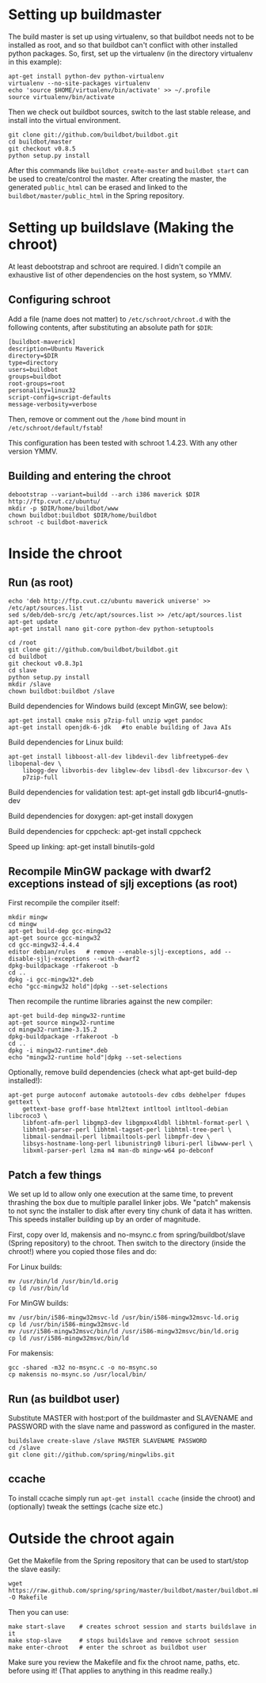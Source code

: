 # Setting up buildmaster

The build master is set up using virtualenv, so that buildbot needs not to be installed as root, and so that buildbot can't conflict with other installed python packages.
So, first, set up the virtualenv (in the directory virtualenv in this example):

	apt-get install python-dev python-virtualenv
	virtualenv --no-site-packages virtualenv
	echo 'source $HOME/virtualenv/bin/activate' >> ~/.profile
	source virtualenv/bin/activate

Then we check out buildbot sources, switch to the last stable release, and install into the virtual environment.

	git clone git://github.com/buildbot/buildbot.git
	cd buildbot/master
	git checkout v0.8.5
	python setup.py install

After this commands like `buildbot create-master` and `buildbot start` can be used to create/control the master.
After creating the master, the generated `public_html` can be erased and linked to the `buildbot/master/public_html` in the Spring repository.

# Setting up buildslave (Making the chroot)

At least debootstrap and schroot are required. I didn't compile an exhaustive list of other dependencies on the host system, so YMMV.

## Configuring schroot

Add a file (name does not matter) to `/etc/schroot/chroot.d` with the following contents, after substituting an absolute path for `$DIR`:

	[buildbot-maverick]
	description=Ubuntu Maverick
	directory=$DIR
	type=directory
	users=buildbot
	groups=buildbot
	root-groups=root
	personality=linux32
	script-config=script-defaults
	message-verbosity=verbose

Then, remove or comment out the `/home` bind mount in `/etc/schroot/default/fstab`!

This configuration has been tested with schroot 1.4.23. With any other version YMMV.

## Building and entering the chroot

	debootstrap --variant=buildd --arch i386 maverick $DIR http://ftp.cvut.cz/ubuntu/
	mkdir -p $DIR/home/buildbot/www
	chown buildbot:buildbot $DIR/home/buildbot
	schroot -c buildbot-maverick

# Inside the chroot

## Run (as root)

	echo 'deb http://ftp.cvut.cz/ubuntu maverick universe' >> /etc/apt/sources.list
	sed s/deb/deb-src/g /etc/apt/sources.list >> /etc/apt/sources.list
	apt-get update
	apt-get install nano git-core python-dev python-setuptools

	cd /root
	git clone git://github.com/buildbot/buildbot.git
	cd buildbot
	git checkout v0.8.3p1
	cd slave
	python setup.py install
	mkdir /slave
	chown buildbot:buildbot /slave

Build dependencies for Windows build (except MinGW, see below):

	apt-get install cmake nsis p7zip-full unzip wget pandoc
	apt-get install openjdk-6-jdk   #to enable building of Java AIs

Build dependencies for Linux build:

	apt-get install libboost-all-dev libdevil-dev libfreetype6-dev libopenal-dev \
		libogg-dev libvorbis-dev libglew-dev libsdl-dev libxcursor-dev \
		p7zip-full

Build dependencies for validation test:
	apt-get install gdb libcurl4-gnutls-dev

Build dependencies for doxygen:
	apt-get install doxygen

Build dependencies for cppcheck:
	apt-get install cppcheck

Speed up linking:
	apt-get install binutils-gold

## Recompile MinGW package with dwarf2 exceptions instead of sjlj exceptions (as root)

First recompile the compiler itself:

	mkdir mingw
	cd mingw
	apt-get build-dep gcc-mingw32
	apt-get source gcc-mingw32
	cd gcc-mingw32-4.4.4
	editor debian/rules   # remove --enable-sjlj-exceptions, add --disable-sjlj-exceptions --with-dwarf2
	dpkg-buildpackage -rfakeroot -b
	cd ..
	dpkg -i gcc-mingw32*.deb
	echo "gcc-mingw32 hold"|dpkg --set-selections

Then recompile the runtime libraries against the new compiler:

	apt-get build-dep mingw32-runtime
	apt-get source mingw32-runtime
	cd mingw32-runtime-3.15.2
	dpkg-buildpackage -rfakeroot -b
	cd ..
	dpkg -i mingw32-runtime*.deb
	echo "mingw32-runtime hold"|dpkg --set-selections

Optionally, remove build dependencies (check what apt-get build-dep installed!):

	apt-get purge autoconf automake autotools-dev cdbs debhelper fdupes gettext \
		gettext-base groff-base html2text intltool intltool-debian libcroco3 \
		libfont-afm-perl libgmp3-dev libgmpxx4ldbl libhtml-format-perl \
		libhtml-parser-perl libhtml-tagset-perl libhtml-tree-perl \
		libmail-sendmail-perl libmailtools-perl libmpfr-dev \
		libsys-hostname-long-perl libunistring0 liburi-perl libwww-perl \
		libxml-parser-perl lzma m4 man-db mingw-w64 po-debconf

## Patch a few things

We set up ld to allow only one execution at the same time, to prevent thrashing the box due to multiple parallel linker jobs.
We "patch" makensis to not sync the installer to disk after every tiny chunk of data it has written.
This speeds installer building up by an order of magnitude.

First, copy over ld, makensis and no-msync.c from spring/buildbot/slave (Spring repository) to the chroot.
Then switch to the directory (inside the chroot!) where you copied those files and do:

For Linux builds:

	mv /usr/bin/ld /usr/bin/ld.orig
	cp ld /usr/bin/ld

For MinGW builds:

	mv /usr/bin/i586-mingw32msvc-ld /usr/bin/i586-mingw32msvc-ld.orig
	cp ld /usr/bin/i586-mingw32msvc-ld
	mv /usr/i586-mingw32msvc/bin/ld /usr/i586-mingw32msvc/bin/ld.orig
	cp ld /usr/i586-mingw32msvc/bin/ld

For makensis:

	gcc -shared -m32 no-msync.c -o no-msync.so
	cp makensis no-msync.so /usr/local/bin/

## Run (as buildbot user)

Substitute MASTER with host:port of the buildmaster and SLAVENAME and PASSWORD with the slave name and password as configured in the master.

	buildslave create-slave /slave MASTER SLAVENAME PASSWORD
	cd /slave
	git clone git://github.com/spring/mingwlibs.git

## ccache

To install ccache simply run `apt-get install ccache` (inside the chroot) and (optionally) tweak the settings (cache size etc.)

# Outside the chroot again

Get the Makefile from the Spring repository that can be used to start/stop the slave easily:

	wget https://raw.github.com/spring/spring/master/buildbot/master/buildbot.mk -O Makefile

Then you can use:

	make start-slave    # creates schroot session and starts buildslave in it
	make stop-slave     # stops buildslave and remove schroot session
	make enter-chroot   # enter the schroot as buildbot user

Make sure you review the Makefile and fix the chroot name, paths, etc. before using it!
(That applies to anything in this readme really.)
